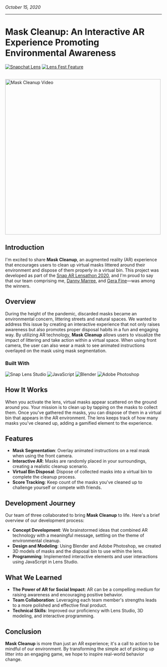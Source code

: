 *October 15, 2020*
***

# Mask Cleanup: An Interactive AR Experience Promoting Environmental Awareness

[![Snapchat Lens](https://img.shields.io/badge/Snapchat-Lens-FFFC00)](https://lens.snapchat.com/09092c26da13440d9c88744fb32fb026)
[![Lens Fest Feature](https://img.shields.io/badge/Lens%20Fest-Featured-FFFC00)](https://ar.snap.com/lens-fest-snaps-global-ar-festival?lang=en-US)

</br>
<img src="https://media3.giphy.com/media/fFGandES0njBDdFTmN/giphy.gif?cid=790b76118e8d6f55fae542104ce861290acd5fba0cda4720&rid=giphy.gif&ct=g" alt="Mask Cleanup Video" height="500"/>

## Introduction

I'm excited to share **Mask Cleanup**, an augmented reality (AR) experience that encourages users to clean up virtual masks littered around their environment and dispose of them properly in a virtual bin. This project was developed as part of the [Snap AR Lensathon 2020](https://ar.snap.com/lens-fest-snaps-global-ar-festival?lang=en-US), and I'm proud to say that our team comprising me, [Danny Marree](https://linktr.ee/dannymarree), and [Gera Fine](https://lensstudio.snapchat.com/creator/RDiIUNGCsDazCbwMYyN76w)—was among the winners.

## Overview

During the height of the pandemic, discarded masks became an environmental concern, littering streets and natural spaces. We wanted to address this issue by creating an interactive experience that not only raises awareness but also promotes proper disposal habits in a fun and engaging way. By utilizing AR technology, **Mask Cleanup** allows users to visualize the impact of littering and take action within a virtual space. When using front camera, the user can also wear a mask to see animated instructions overlayed on the mask using mask segmentation.

### Built With

![Snap Lens Studio](https://img.shields.io/badge/Snap%20Lens%20Studio-FFFC00?style=for-the-badge&logo=snapchat&logoColor=black)
![JavaScript](https://img.shields.io/badge/JavaScript-F7DF1E?style=for-the-badge&logo=javascript&logoColor=black)
![Blender](https://img.shields.io/badge/Blender-F5792A?style=for-the-badge&logo=blender&logoColor=white)
![Adobe Photoshop](https://img.shields.io/badge/Adobe%20Photoshop-31A8FF?style=for-the-badge&logo=adobe%20photoshop&logoColor=white)

## How It Works

When you activate the lens, virtual masks appear scattered on the ground around you. Your mission is to clean up by tapping on the masks to collect them. Once you've gathered the masks, you can dispose of them in a virtual bin that appears in the AR environment. The lens keeps track of how many masks you've cleaned up, adding a gamified element to the experience.

## Features

- **Mask Segmentation**: Overlay animated instructions on a real mask when using the front camera.
- **Interactive AR**: Masks are randomly placed in your surroundings, creating a realistic cleanup scenario.
- **Virtual Bin Disposal**: Dispose of collected masks into a virtual bin to complete the cleanup process.
- **Score Tracking**: Keep count of the masks you've cleaned up to challenge yourself or compete with friends.

## Development Journey

Our team of three collaborated to bring **Mask Cleanup** to life. Here's a brief overview of our development process:

- **Concept Development**: We brainstormed ideas that combined AR technology with a meaningful message, settling on the theme of environmental cleanup.
- **Design and Modeling**: Using Blender and Adobe Photoshop, we created 3D models of masks and the disposal bin to use within the lens.
- **Programming**: Implemented interactive elements and user interactions using JavaScript in Lens Studio.

## What We Learned

- **The Power of AR for Social Impact**: AR can be a compelling medium for raising awareness and encouraging positive behavior.
- **Team Collaboration**: Leveraging each team member's strengths leads to a more polished and effective final product.
- **Technical Skills**: Improved our proficiency with Lens Studio, 3D modeling, and interactive programming.

## Conclusion

**Mask Cleanup** is more than just an AR experience; it's a call to action to be mindful of our environment. By transforming the simple act of picking up litter into an engaging game, we hope to inspire real-world behavior change.
